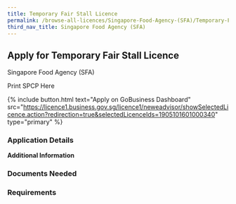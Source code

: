 ```yaml
---
title: Temporary Fair Stall Licence
permalink: /browse-all-licences/Singapore-Food-Agency-(SFA)/Temporary-Fair-Stall-Licence
third_nav_title: Singapore Food Agency (SFA)
---
```


## Apply for Temporary Fair Stall Licence

Singapore Food Agency (SFA)

Print SPCP Here


{% include button.html text="Apply on GoBusiness Dashboard" src="https://licence1.business.gov.sg/licence1/neweadvisor/showSelectedLicence.action?redirection=true&selectedLicenceIds=1905101601000340" type="primary" %}

### Application Details

**Additional Information**

### Documents Needed

### Requirements

